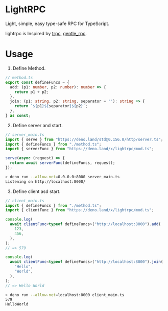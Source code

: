 # LightRPC

Light, simple, easy type-safe RPC for TypeScript.

lightrpc is Inspired by [trpc](https://github.com/trpc/trpc),
[gentle_rpc](https://github.com/timonson/gentle_rpc).

# Usage

1. Define Method.

```ts
// method.ts
export const defineFuncs = {
  add: (p1: number, p2: number): number => {
    return p1 + p2;
  },
  join: (p1: string, p2: string, separator = ''): string => {
    return `${p1}${separator}${p2}`;
  },
} as const;
```

2. Define server and start. 

```ts
// server_main.ts
import { serve } from "https://deno.land/std@0.156.0/http/server.ts";
import { defineFuncs } from "./method.ts";
import { serverFunc } from "https://deno.land/x/lightrpc/mod.ts";

serve(async (request) => {
  return await serverFunc(defineFuncs, request);
});
```

```sh
> deno run --allow-net=0.0.0.0:8000 server_main.ts
Listening on http://localhost:8000/
```

3. Define client asd start.

```ts
// client_main.ts
import { defineFuncs } from "./method.ts";
import { clientFunc } from "https://deno.land/x/lightrpc/mod.ts";

console.log(
  await clientFunc<typeof defineFuncs>("http://localhost:8000").add(
    123,
    456,
  ),
);
// => 579

console.log(
  await clientFunc<typeof defineFuncs>("http://localhost:8000").join(
    "Hello",
    "World",
  ),
);
// => Hello World
```

```sh
> deno run --allow-net=localhost:8000 client_main.ts
579
HelloWorld
```

